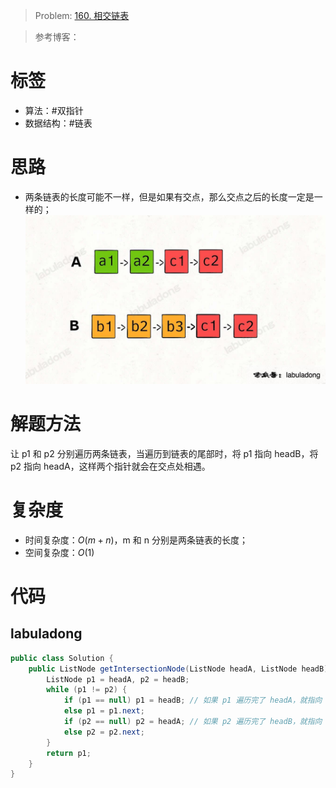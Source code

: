 <!--
 * @Auther: zth
 * @Date: 2024-03-04 10:51:47
 * @LastEditTime: 2024-03-04 20:01:48
 * @Description:
-->

> Problem: [160. 相交链表](https://leetcode.cn/problems/intersection-of-two-linked-lists/)

> 参考博客：

# 标签

- 算法：#双指针
- 数据结构：#链表

# 思路

- 两条链表的长度可能不一样，但是如果有交点，那么交点之后的长度一定是一样的；
  ![交点之后的长度一样](160_相交链表_交点之后的长度一样.png)

# 解题方法

让 p1 和 p2 分别遍历两条链表，当遍历到链表的尾部时，将 p1 指向 headB，将 p2 指向 headA，这样两个指针就会在交点处相遇。

# 复杂度

- 时间复杂度：$O(m+n)$，m 和 n 分别是两条链表的长度；
- 空间复杂度：$O(1)$

# 代码

## labuladong

```Java
public class Solution {
    public ListNode getIntersectionNode(ListNode headA, ListNode headB) {
        ListNode p1 = headA, p2 = headB;
        while (p1 != p2) {
            if (p1 == null) p1 = headB; // 如果 p1 遍历完了 headA，就指向 headB
            else p1 = p1.next;
            if (p2 == null) p2 = headA; // 如果 p2 遍历完了 headB，就指向 headA
            else p2 = p2.next;
        }
        return p1;
    }
}
```
